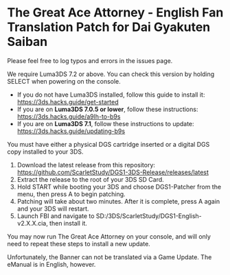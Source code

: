 The Great Ace Attorney - English Fan Translation Patch for Dai Gyakuten Saiban
============================

Please feel free to log typos and errors in the issues page.


We require Luma3DS 7.2 or above. You can check this version by holding SELECT when powering on the console.

* If you do not have Luma3DS installed, follow this guide to install it: https://3ds.hacks.guide/get-started
* If you are on **Luma3DS 7.0.5 or lower**, follow these instructions: https://3ds.hacks.guide/a9lh-to-b9s
* If you are on **Luma3DS 7.1**, follow these instructions to update: https://3ds.hacks.guide/updating-b9s


You must have either a physical DGS cartridge inserted or a digital DGS copy installed to your 3DS.

1. Download the latest release from this repository: https://github.com/ScarletStudy/DGS1-3DS-Release/releases/latest
2. Extract the release to the root of your 3DS SD Card.
3. Hold START while booting your 3DS and choose DGS1-Patcher from the menu, then press A to begin patching.
4. Patching will take about two minutes. After it is complete, press A again and your 3DS will restart.
5. Launch FBI and navigate to SD:/3DS/ScarletStudy/DGS1-English-v2.X.X.cia, then install it.

You may now run The Great Ace Attorney on your console, and will only need to repeat these steps to install a new update.

Unfortunately, the Banner can not be translated via a Game Update. The eManual is in English, however.
